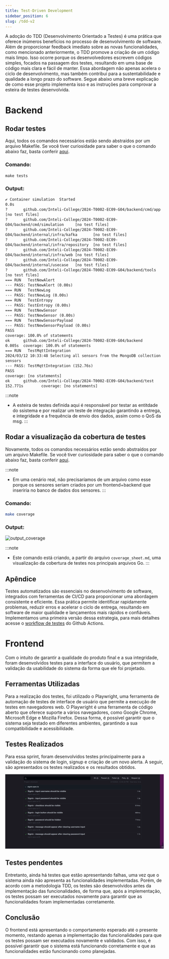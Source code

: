 ```yaml
---
title: Test-Driven Development
sidebar_position: 6
slug: /tdd-v2
---
```


A adoção do TDD (Desenvolvimento Orientado a Testes) é uma prática que oferece inúmeros benefícios no processo de desenvolvimento de software. Além de proporcionar feedback imediato sobre as novas funcionalidades, como mencionado anteriormente, o TDD promove a criação de um código mais limpo. Isso ocorre porque os desenvolvedores escrevem códigos simples, focados na passagem dos testes, resultando em uma base de código mais clara e fácil de manter. Essa abordagem não apenas acelera o ciclo de desenvolvimento, mas também contribui para a sustentabilidade e qualidade a longo prazo do software. Segue abaixo uma breve explicação de como esse projeto implementa isso e as instruções para comprovar a esteira de testes desenvolvida.

# Backend

## Rodar testes

Aqui, todos os comandos necessários estão sendo abstraídos por um arquivo Makefile. Se você tiver curiosidade para saber o que o comando abaixo faz, basta conferir [aqui](https://github.com/Inteli-College/2024-T0002-EC09-G04/blob/main/backend/Makefile#L1).

### Comando:

```shell
make tests
```

### Output:

```shell
✔ Container simulation  Started                                                                                                      0.0s 
?       github.com/Inteli-College/2024-T0002-EC09-G04/backend/cmd/app    [no test files]
?       github.com/Inteli-College/2024-T0002-EC09-G04/backend/cmd/simulation     [no test files]
?       github.com/Inteli-College/2024-T0002-EC09-G04/backend/internal/infra/kafka       [no test files]
?       github.com/Inteli-College/2024-T0002-EC09-G04/backend/internal/infra/repository  [no test files]
?       github.com/Inteli-College/2024-T0002-EC09-G04/backend/internal/infra/web [no test files]
?       github.com/Inteli-College/2024-T0002-EC09-G04/backend/internal/usecase   [no test files]
?       github.com/Inteli-College/2024-T0002-EC09-G04/backend/tools      [no test files]
=== RUN   TestNewAlert
--- PASS: TestNewAlert (0.00s)
=== RUN   TestNewLog
--- PASS: TestNewLog (0.00s)
=== RUN   TestEntropy
--- PASS: TestEntropy (0.00s)
=== RUN   TestNewSensor
--- PASS: TestNewSensor (0.00s)
=== RUN   TestNewSensorPayload
--- PASS: TestNewSensorPayload (0.00s)
PASS
coverage: 100.0% of statements
ok      github.com/Inteli-College/2024-T0002-EC09-G04/backend     0.005s  coverage: 100.0% of statements
=== RUN   TestMqttIntegration
2024/03/12 10:33:48 Selecting all sensors from the MongoDB collection sensors
--- PASS: TestMqttIntegration (152.76s)
PASS
coverage: [no statements]
ok      github.com/Inteli-College/2024-T0002-EC09-G04/backend/test       152.771s        coverage: [no statements]
```

:::note
- A esteira de testes definida aqui é responsável por testar as entitdade do ssistema e por realizar um teste de integração garantindo a entrega, e integridade e a frequência de envio dos dados, assim como o QoS da msg.
:::

## Rodar a visualização da cobertura de testes

Novamente, todos os comandos necessários estão sendo abstraídos por um arquivo Makefile. Se você tiver curiosidade para saber o que o comando abaixo faz, basta conferir [aqui](https://github.com/Inteli-College/2024-T0002-EC09-G04/blob/main/backend/Makefile#L31).

:::note
- Em uma cenário real, não precisaríamos de um arquivo como esse porque os sensores seriam criados por um frontend+backend que inseriria no banco de dados dos sensores.
:::

### Comando:

```bash
make coverage 
```

### Output:
![output_coverage](https://github.com/Inteli-College/2024-T0002-EC09-G04/assets/89201795/00c0ecc5-525f-4ccc-880f-272638852300)

:::note
- Este comando está criando, a partir do arquivo `coverage_sheet.md`, uma visualização da cobertura de testes nos principais arquivos Go.
:::

## Apêndice

Testes automatizados são essenciais no desenvolvimento de software, integrados com ferramentas de CI/CD para proporcionar uma abordagem consistente e eficiente. Essa prática permite identificar rapidamente problemas, reduzir erros e acelerar o ciclo de entrega, resultando em software de maior qualidade e lançamentos mais rápidos e confiáveis. Implementamos uma primeira versão dessa estrategia, para mais detalhes acesse o [workflow de testes](https://github.com/Inteli-College/2024-T0002-EC09-G04/blob/main/.github/workflows/tests.yml) do Github Actions.

# Frontend

Com o intuito de garantir a qualidade do produto final e a sua integridade, foram desenvolvidos testes para a interface do usuário, que permitem a validação da usabilidade do sistema da forma que ele foi projetado.

## Ferramentas Utilizadas

Para a realização dos testes, foi utilizado o Playwright, uma ferramenta de automação de testes de interface de usuário que permite a execução de testes em navegadores web. O Playwright é uma ferramenta de código aberto que oferece suporte a vários navegadores, como Google Chrome, Microsoft Edge e Mozilla Firefox. Dessa forma, é possível garantir que o sistema seja testado em diferentes ambientes, garantindo a sua compatibilidade e acessibilidade.

## Testes Realizados

Para essa sprint, foram desenvolvidos testes principalmente para a validação do sistema de login, signup e criação de um novo alerta. A seguir, são apresentados os testes realizados e os resultados obtidos.

![Testes Frontend](../../../static/img/frontend_test.png)

## Testes pendentes

Entretanto, ainda há testes que estão apresentando falhas, uma vez que o sistema ainda não apresenta as funcionalidades implementadas. Porém, de acordo com a metodologia TDD, os testes são desenvolvidos antes da implementação das funcionalidades, de forma que, após a implementação, os testes possam ser executados novamente para garantir que as funcionalidades foram implementadas corretamente.

## Conclusão

O frontend está apresentando o comportamento esperado até o presente momento, restando apenas a implementação das funcionalidades para que os testes possam ser executados novamente e validados. Com isso, é possível garantir que o sistema está funcionando corretamente e que as funcionalidades estão funcionando como planejadas.